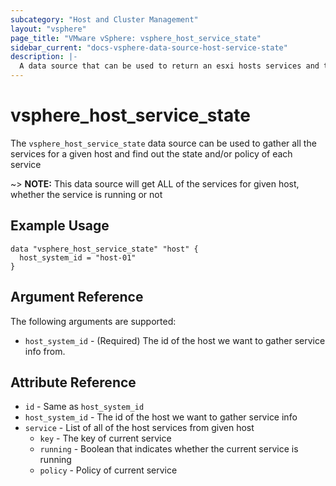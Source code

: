 ```yaml
---
subcategory: "Host and Cluster Management"
layout: "vsphere"
page_title: "VMware vSphere: vsphere_host_service_state"
sidebar_current: "docs-vsphere-data-source-host-service-state"
description: |-
  A data source that can be used to return an esxi hosts services and their states
---
```


# vsphere_host_service_state

The `vsphere_host_service_state` data source can be used to gather all the services for a given host
and find out the state and/or policy of each service

~> **NOTE:** This data source will get ALL of the services for given host, whether the service is running or not

## Example Usage

```hcl
data "vsphere_host_service_state" "host" {
  host_system_id = "host-01"
}
```

## Argument Reference

The following arguments are supported:

* `host_system_id` - (Required) The id of the host we want to gather service info from.


## Attribute Reference

* `id` - Same as `host_system_id`
* `host_system_id` - The id of the host we want to gather service info
* `service` - List of all of the host services from given host
    * `key`     - The key of current service
    * `running` - Boolean that indicates whether the current service is running
    * `policy`  - Policy of current service